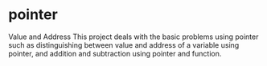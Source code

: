 # pointer
Value and Address
This project deals with the basic problems using pointer such as distinguishing between value and address of a variable using pointer, and addition and subtraction using pointer and function.
